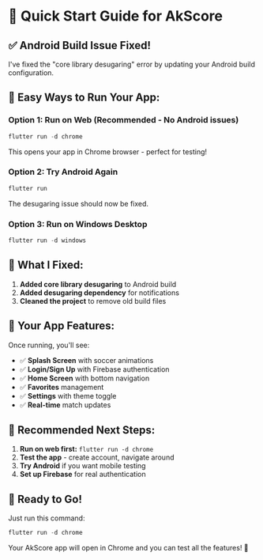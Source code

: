 # 🚀 Quick Start Guide for AkScore

## ✅ Android Build Issue Fixed!

I've fixed the "core library desugaring" error by updating your Android build configuration.

## 🎯 **Easy Ways to Run Your App:**

### **Option 1: Run on Web (Recommended - No Android issues)**
```powershell
flutter run -d chrome
```
This opens your app in Chrome browser - perfect for testing!

### **Option 2: Try Android Again**
```powershell
flutter run
```
The desugaring issue should now be fixed.

### **Option 3: Run on Windows Desktop**
```powershell
flutter run -d windows
```

## 🔧 **What I Fixed:**

1. **Added core library desugaring** to Android build
2. **Added desugaring dependency** for notifications
3. **Cleaned the project** to remove old build files

## 📱 **Your App Features:**

Once running, you'll see:
- ✅ **Splash Screen** with soccer animations
- ✅ **Login/Sign Up** with Firebase authentication  
- ✅ **Home Screen** with bottom navigation
- ✅ **Favorites** management
- ✅ **Settings** with theme toggle
- ✅ **Real-time** match updates

## 🎯 **Recommended Next Steps:**

1. **Run on web first:** `flutter run -d chrome`
2. **Test the app** - create account, navigate around
3. **Try Android** if you want mobile testing
4. **Set up Firebase** for real authentication

## 🚀 **Ready to Go!**

Just run this command:
```powershell
flutter run -d chrome
```

Your AkScore app will open in Chrome and you can test all the features! 🎯

